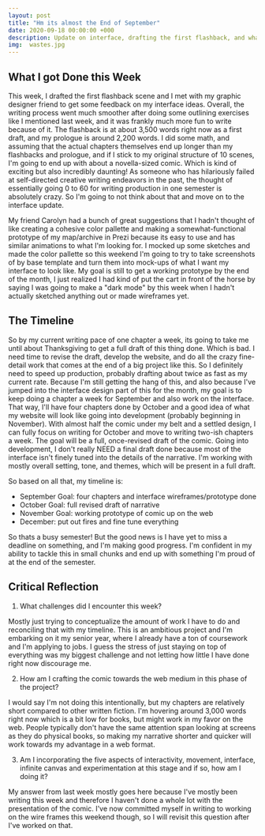 ```yaml
---
layout: post
title: "Hm its almost the End of September"
date: 2020-09-18 00:00:00 +000
description: Update on interface, drafting the first flashback, and what my overall timeline is # Add post description (optional)
img:  wastes.jpg
---
```


## What I got Done this Week

This week, I drafted the first flashback scene and I met with my graphic designer friend to get some feedback on my interface ideas. Overall, the writing process went much smoother after doing some outlining exercises like I mentioned last week, and it was frankly much more fun to write because of it. The flashback is at about 3,500 words right now as a first draft, and my prologue is around 2,200 words. I did some math, and assuming that the actual chapters themselves end up longer than my flashbacks and prologue, and if I stick to my original structure of 10 scenes, I'm going to end up with about a novella-sized comic. Which is kind of exciting but also incredibly daunting! As someone who has hilariously failed at self-directed creative writing endeavors in the past, the thought of essentially going 0 to 60 for writing production in one semester is absolutely crazy. So I'm going to not think about that and move on to the interface update.

My friend Carolyn had a bunch of great suggestions that I hadn't thought of like creating a cohesive color pallette and making a somewhat-functional prototype of my map/archive in Prezi because its easy to use and has similar animations to what I'm looking for. I mocked up some sketches and made the color pallette so this weekend I'm going to try to take screenshots of by base template and turn them into mock-ups of what I want my interface to look like. My goal is still to get a working prototype by the end of the month, I just realized I had kind of put the cart in front of the horse by saying I was going to make a "dark mode" by this week when I hadn't actually sketched anything out or made wireframes yet. 

## The Timeline

So by my current writing pace of one chapter a week, its going to take me until about Thanksgiving to get a full draft of this thing done. Which is bad. I need time to revise the draft, develop the website, and do all the crazy fine-detail work that comes at the end of a big project like this. So I definitely need to speed up production, probably drafting about twice as fast as my current rate. Because I'm still getting the hang of this, and also because I've jumped into the interface design part of this for the month, my goal is to keep doing a chapter a week for September and also work on the interface. That way, I'll have four chapters done by October and a good idea of what my website will look like going into development (probably beginning in November). With almost half the comic under my belt and a settled design, I can fully focus on writing for October and move to writing two-ish chapters a week. The goal will be a full, once-revised draft of the comic. Going into development, I don't really NEED a final draft done because most of the interface isn't finely tuned into the details of the narrative. I'm working with mostly overall setting, tone, and themes, which will be present in a full draft.

So based on all that, my timeline is: 

- September Goal: four chapters and interface wireframes/prototype done
- October Goal: full revised draft of narrative
- November Goal: working prototype of comic up on the web
- December: put out fires and fine tune everything

So thats a busy semester! But the good news is I have yet to miss a deadline on something, and I'm making good progress. I'm confident in my ability to tackle this in small chunks and end up with something I'm proud of at the end of the semester.

## Critical Reflection

1) What challenges did I encounter this week?

Mostly just trying to conceptualize the amount of work I have to do and reconciling that with my timeline. This is an ambitious project and I'm embarking on it my senior year, where I already have a ton of coursework and I'm applying to jobs. I guess the stress of just staying on top of everything was my biggest challenge and not letting how little I have done right now discourage me.

2) How am I crafting the comic towards the web medium in this phase of the project?

I would say I'm not doing this intentionally, but my chapters are relatively short compared to other written fiction. I'm hovering around 3,000 words right now which is a bit low for books, but might work in my favor on the web. People typically don't have the same attention span looking at screens as they do physical books, so making my narrative shorter and quicker will work towards my advantage in a web format. 

3) Am I incorporating the five aspects of interactivity, movement, interface, infinite canvas and experimentation at this stage and if so, how am I doing it?

My answer from last week mostly goes here because I've mostly been writing this week and therefore I haven't done a whole lot with the presentation of the comic. I've now committed myself in writing to working on the wire frames this weekend though, so I will revisit this question after I've worked on that.